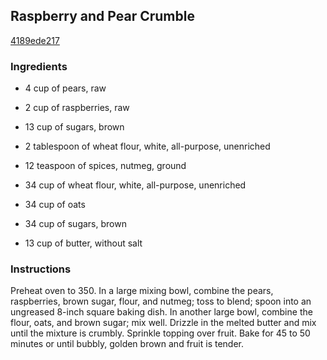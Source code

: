 ## Raspberry and Pear Crumble

[4189ede217](http://www.food.com/recipe/raspberry-and-pear-crumble-170969)

### Ingredients

 - 4 cup of pears, raw

 - 2 cup of raspberries, raw

 - 13 cup of sugars, brown

 - 2 tablespoon of wheat flour, white, all-purpose, unenriched

 - 12 teaspoon of spices, nutmeg, ground

 - 34 cup of wheat flour, white, all-purpose, unenriched

 - 34 cup of oats

 - 34 cup of sugars, brown

 - 13 cup of butter, without salt

### Instructions

Preheat oven to 350. In a large mixing bowl, combine the pears, raspberries, brown sugar, flour, and nutmeg; toss to blend; spoon into an ungreased 8-inch square baking dish. In another large bowl, combine the flour, oats, and brown sugar; mix well. Drizzle in the melted butter and mix until the mixture is crumbly. Sprinkle topping over fruit. Bake for 45 to 50 minutes or until bubbly, golden brown and fruit is tender.